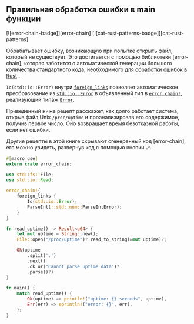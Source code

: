 ## Правильная обработка ошибки в main функции

[![error-chain-badge]][error-chain] [![cat-rust-patterns-badge]][cat-rust-patterns]

Обрабатывает ошибку, возникающую при попытке открыть файл, который не существует. Это достигается с помощью библиотеки [error-chain], которая заботится о автоматической генерации большого количества стандартного кода, необходимого для [обработки ошибок в Rust](https://doc.rust-lang.org/book/second-edition/ch09-00-error-handling.html) .

`Io(std::io::Error)` внутри [`foreign_links`](https://docs.rs/error-chain/*/error_chain/#foreign-links) позволяет автоматическое преобразование из [`std::io::Error`](https://doc.rust-lang.org/std/io/struct.Error.html) в объявленный тип в [`error_chain!`](https://docs.rs/error-chain/*/error_chain/macro.error_chain.html), реализующий типаж [`Error`](https://doc.rust-lang.org/std/error/trait.Error.html).

Приведенный ниже рецепт расскажет, как долго работает система, открыв файл Unix `/proc/uptime` и проанализировав его содержимое, получив первое число. Оно возвращает время безотказной работы, если нет ошибки.

Другие рецепты в этой книге скрывают сгенеренный код [error-chain], его можно увидеть, развернув код с помощью кнопки ⤢.

```rust
#[macro_use]
extern crate error_chain;

use std::fs::File;
use std::io::Read;

error_chain!{
    foreign_links {
        Io(std::io::Error);
        ParseInt(::std::num::ParseIntError);
    }
}

fn read_uptime() -> Result<u64> {
    let mut uptime = String::new();
    File::open("/proc/uptime")?.read_to_string(&mut uptime)?;

    Ok(uptime
        .split('.')
        .next()
        .ok_or("Cannot parse uptime data")?
        .parse()?)
}

fn main() {
    match read_uptime() {
        Ok(uptime) => println!("uptime: {} seconds", uptime),
        Err(err) => eprintln!("error: {}", err),
    };
}
```


